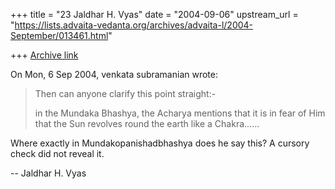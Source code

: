 +++
title = "23 Jaldhar H. Vyas"
date = "2004-09-06"
upstream_url = "https://lists.advaita-vedanta.org/archives/advaita-l/2004-September/013461.html"

+++
[Archive link](https://lists.advaita-vedanta.org/archives/advaita-l/2004-September/013461.html)

On Mon, 6 Sep 2004, venkata subramanian wrote:

> Then can anyone clarify this point straight:-
>
>  in the Mundaka Bhashya, the Acharya mentions that it is in fear of Him
> that the Sun revolves round the earth like a Chakra......
>

Where exactly in Mundakopanishadbhashya does he say this?  A cursory check
did not reveal it.

-- 
Jaldhar H. Vyas <jaldhar at braincells.com>

